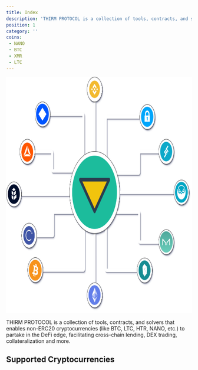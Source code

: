 ```yaml
---
title: Index
description: 'THIRM PROTOCOL is a collection of tools, contracts, and solvers that enables non-ERC20 cryptocurrencies (like BTC, LTC, HTR, NANO, etc.) to partake in the DeFi edge, facilitating cross-chain lending, DEX trading, collateralization and more.'
position: 1
category: ''
coins:
 - NANO
 - BTC
 - XMR
 - LTC
---
```


<img src="/xthirm.png"  width="1280" height="640" alt=""/>

THIRM PROTOCOL is a collection of tools, contracts, and solvers that enables non-ERC20 cryptocurrencies (like BTC, LTC, HTR, NANO, etc.) to partake in the DeFi edge, facilitating cross-chain lending, DEX trading, collateralization and more.

## Supported Cryptocurrencies

<list :items="coins"></list>
